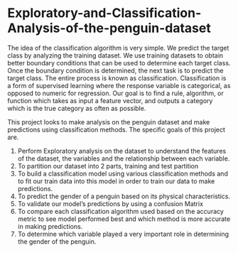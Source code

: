 # Exploratory-and-Classification-Analysis-of-the-penguin-dataset

The idea of the classification algorithm is
very simple. We predict the target class by analyzing
the training dataset. We use training datasets to obtain
better boundary conditions that can be used to
determine each target class. Once the boundary
condition is determined, the next task is to predict the
target class. The entire process is known as
classification. Classification is a form of supervised
learning where the response variable is categorical,
as opposed to numeric for regression. Our goal is to
find a rule, algorithm, or function which takes as
input a feature vector, and outputs a category
which is the true category as often as possible.

This project looks to make analysis on the penguin
dataset and make predictions using classification
methods. The specific goals of this project are.
1. Perform Exploratory analysis on the dataset
to understand the features of the dataset, the
variables and the relationship between each
variable.
2. To partition our dataset into 2 parts, training
and test partition
3. To build a classification model using various
classification methods and to fit our train data
into this model in order to train our data to
make predictions.
4. To predict the gender of a penguin based on
its physical characteristics.
5. To validate our model’s predictions by using
a confusion Matrix
6. To compare each classification algorithm
used based on the accuracy metric to see
model performed best and which method is
more accurate in making predictions.
7. To determine which variable played a very
important role in determining the gender of
the penguin.
